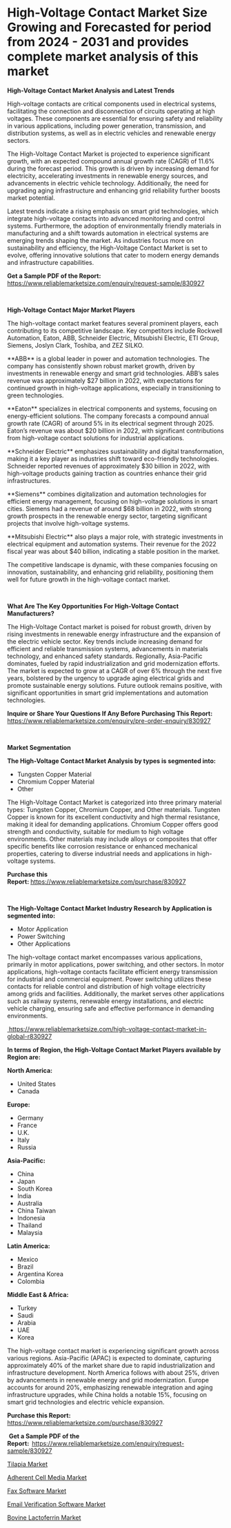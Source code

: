 <p><h1>High-Voltage Contact Market Size Growing and Forecasted for period from 2024 - 2031 and provides complete market analysis of this market</h1></p><p><strong>High-Voltage Contact Market Analysis and Latest Trends</strong></p>
<p><p>High-voltage contacts are critical components used in electrical systems, facilitating the connection and disconnection of circuits operating at high voltages. These components are essential for ensuring safety and reliability in various applications, including power generation, transmission, and distribution systems, as well as in electric vehicles and renewable energy sectors.</p><p>The High-Voltage Contact Market is projected to experience significant growth, with an expected compound annual growth rate (CAGR) of 11.6% during the forecast period. This growth is driven by increasing demand for electricity, accelerating investments in renewable energy sources, and advancements in electric vehicle technology. Additionally, the need for upgrading aging infrastructure and enhancing grid reliability further boosts market potential.</p><p>Latest trends indicate a rising emphasis on smart grid technologies, which integrate high-voltage contacts into advanced monitoring and control systems. Furthermore, the adoption of environmentally friendly materials in manufacturing and a shift towards automation in electrical systems are emerging trends shaping the market. As industries focus more on sustainability and efficiency, the High-Voltage Contact Market is set to evolve, offering innovative solutions that cater to modern energy demands and infrastructure capabilities.</p></p>
<p><strong>Get a Sample PDF of the Report:&nbsp;</strong> <a href="https://www.reliablemarketsize.com/enquiry/request-sample/830927?utm_campaign=1412&utm_medium=2&utm_source=Github&utm_content=ia&utm_term=08102024&utm_id=high-voltage-contact">https://www.reliablemarketsize.com/enquiry/request-sample/830927</a></p>
<p>&nbsp;</p>
<p><strong>High-Voltage Contact Major Market Players</strong></p>
<p><p>The high-voltage contact market features several prominent players, each contributing to its competitive landscape. Key competitors include Rockwell Automation, Eaton, ABB, Schneider Electric, Mitsubishi Electric, ETI Group, Siemens, Joslyn Clark, Toshiba, and ZEZ SILKO. </p><p>**ABB** is a global leader in power and automation technologies. The company has consistently shown robust market growth, driven by investments in renewable energy and smart grid technologies. ABB’s sales revenue was approximately $27 billion in 2022, with expectations for continued growth in high-voltage applications, especially in transitioning to green technologies.</p><p>**Eaton** specializes in electrical components and systems, focusing on energy-efficient solutions. The company forecasts a compound annual growth rate (CAGR) of around 5% in its electrical segment through 2025. Eaton’s revenue was about $20 billion in 2022, with significant contributions from high-voltage contact solutions for industrial applications.</p><p>**Schneider Electric** emphasizes sustainability and digital transformation, making it a key player as industries shift toward eco-friendly technologies. Schneider reported revenues of approximately $30 billion in 2022, with high-voltage products gaining traction as countries enhance their grid infrastructures.</p><p>**Siemens** combines digitalization and automation technologies for efficient energy management, focusing on high-voltage solutions in smart cities. Siemens had a revenue of around $68 billion in 2022, with strong growth prospects in the renewable energy sector, targeting significant projects that involve high-voltage systems.</p><p>**Mitsubishi Electric** also plays a major role, with strategic investments in electrical equipment and automation systems. Their revenue for the 2022 fiscal year was about $40 billion, indicating a stable position in the market.</p><p>The competitive landscape is dynamic, with these companies focusing on innovation, sustainability, and enhancing grid reliability, positioning them well for future growth in the high-voltage contact market.</p></p>
<p>&nbsp;</p>
<p><strong>What Are The Key Opportunities For High-Voltage Contact Manufacturers?</strong></p>
<p><p>The High-Voltage Contact market is poised for robust growth, driven by rising investments in renewable energy infrastructure and the expansion of the electric vehicle sector. Key trends include increasing demand for efficient and reliable transmission systems, advancements in materials technology, and enhanced safety standards. Regionally, Asia-Pacific dominates, fueled by rapid industrialization and grid modernization efforts. The market is expected to grow at a CAGR of over 6% through the next five years, bolstered by the urgency to upgrade aging electrical grids and promote sustainable energy solutions. Future outlook remains positive, with significant opportunities in smart grid implementations and automation technologies.</p></p>
<p><strong>Inquire or Share Your Questions If Any Before Purchasing This Report:</strong> <a href="https://www.reliablemarketsize.com/enquiry/pre-order-enquiry/830927?utm_campaign=1412&utm_medium=2&utm_source=Github&utm_content=ia&utm_term=08102024&utm_id=high-voltage-contact">https://www.reliablemarketsize.com/enquiry/pre-order-enquiry/830927</a></p>
<p>&nbsp;</p>
<p><strong>Market Segmentation</strong></p>
<p><strong>The High-Voltage Contact Market Analysis by types is segmented into:</strong></p>
<p><ul><li>Tungsten Copper Material</li><li>Chromium Copper Material</li><li>Other</li></ul></p>
<p><p>The High-Voltage Contact Market is categorized into three primary material types: Tungsten Copper, Chromium Copper, and Other materials. Tungsten Copper is known for its excellent conductivity and high thermal resistance, making it ideal for demanding applications. Chromium Copper offers good strength and conductivity, suitable for medium to high voltage environments. Other materials may include alloys or composites that offer specific benefits like corrosion resistance or enhanced mechanical properties, catering to diverse industrial needs and applications in high-voltage systems.</p></p>
<p><strong>Purchase this Report:&nbsp;</strong><a href="https://www.reliablemarketsize.com/purchase/830927?utm_campaign=1412&utm_medium=2&utm_source=Github&utm_content=ia&utm_term=08102024&utm_id=high-voltage-contact">https://www.reliablemarketsize.com/purchase/830927</a></p>
<p>&nbsp;</p>
<p><strong>The High-Voltage Contact Market Industry Research by Application is segmented into:</strong></p>
<p><ul><li>Motor Application</li><li>Power Switching</li><li>Other Applications</li></ul></p>
<p><p>The high-voltage contact market encompasses various applications, primarily in motor applications, power switching, and other sectors. In motor applications, high-voltage contacts facilitate efficient energy transmission for industrial and commercial equipment. Power switching utilizes these contacts for reliable control and distribution of high voltage electricity among grids and facilities. Additionally, the market serves other applications such as railway systems, renewable energy installations, and electric vehicle charging, ensuring safe and effective performance in demanding environments.</p></p>
<p><a href="https://www.reliablemarketsize.com/high-voltage-contact-market-in-global-r830927?utm_campaign=1412&utm_medium=2&utm_source=Github&utm_content=ia&utm_term=08102024&utm_id=high-voltage-contact">&nbsp;https://www.reliablemarketsize.com/high-voltage-contact-market-in-global-r830927</a></p>
<p><strong>In terms of Region, the High-Voltage Contact Market Players available by Region are:</strong></p>
<p>
    <p> <strong> North America: </strong>
        <ul>
            <li>United States</li>
            <li>Canada</li>
        </ul>
        </p> 
    <p> <strong> Europe: </strong>
        <ul>
            <li>Germany</li>
            <li>France</li>
            <li>U.K.</li>
            <li>Italy</li>
            <li>Russia</li>
        </ul>
        </p> 
    <p> <strong> Asia-Pacific: </strong>
        <ul>
            <li>China</li>
            <li>Japan</li>
            <li>South Korea</li>
            <li>India</li>
            <li>Australia</li>
            <li>China Taiwan</li>
            <li>Indonesia</li>
            <li>Thailand</li>
            <li>Malaysia</li>
        </ul>
        </p> 
    <p> <strong> Latin America: </strong>
        <ul>
            <li>Mexico</li>
            <li>Brazil</li>
            <li>Argentina Korea</li>
            <li>Colombia</li>
        </ul>
        </p> 
    <p> <strong> Middle East & Africa: </strong>
        <ul>
            <li>Turkey</li>
            <li>Saudi</li>
            <li>Arabia</li>
            <li>UAE</li>
            <li>Korea</li>
        </ul>
    </p>
    </p>
<p><p>The high-voltage contact market is experiencing significant growth across various regions. Asia-Pacific (APAC) is expected to dominate, capturing approximately 40% of the market share due to rapid industrialization and infrastructure development. North America follows with about 25%, driven by advancements in renewable energy and grid modernization. Europe accounts for around 20%, emphasizing renewable integration and aging infrastructure upgrades, while China holds a notable 15%, focusing on smart grid technologies and electric vehicle expansion.</p></p>
<p><strong>Purchase this Report: </strong><a href="https://www.reliablemarketsize.com/purchase/830927?utm_campaign=1412&utm_medium=2&utm_source=Github&utm_content=ia&utm_term=08102024&utm_id=high-voltage-contact">https://www.reliablemarketsize.com/purchase/830927</a></p>
<p>&nbsp;<strong>Get a Sample PDF of the Report:&nbsp;&nbsp;</strong><a href="https://www.reliablemarketsize.com/enquiry/request-sample/830927?utm_campaign=1412&utm_medium=2&utm_source=Github&utm_content=ia&utm_term=08102024&utm_id=high-voltage-contact">https://www.reliablemarketsize.com/enquiry/request-sample/830927</a></p>
<p><strong></strong></p>
<p><p><a href="https://issuu.com/reportprime-2/docs/tilapia-market-size-2030.pptx_c1fe179badbd0c?utm_campaign=1412&utm_medium=2&utm_source=Github&utm_content=ia&utm_term=08102024&utm_id=high-voltage-contact">Tilapia Market</a></p><p><a href="https://github.com/ChiragRp1/Market-Research-Report-List-6/blob/main/adherent-cell-media-market.md?utm_campaign=1412&utm_medium=2&utm_source=Github&utm_content=ia&utm_term=08102024&utm_id=high-voltage-contact">Adherent Cell Media Market</a></p><p><a href="https://www.linkedin.com/pulse/fax-software-market-share-analysis-growth-trends-forecasts-83vse?utm_campaign=1412&utm_medium=2&utm_source=Github&utm_content=ia&utm_term=08102024&utm_id=high-voltage-contact">Fax Software Market</a></p><p><a href="https://www.linkedin.com/pulse/email-verification-software-market-global-insights-regional-fhxpe?utm_campaign=1412&utm_medium=2&utm_source=Github&utm_content=ia&utm_term=08102024&utm_id=high-voltage-contact">Email Verification Software Market</a></p><p><a href="https://issuu.com/reportprime-2/docs/bovine-lactoferrin-market-size-2030_5cf415b43cfca2?utm_campaign=1412&utm_medium=2&utm_source=Github&utm_content=ia&utm_term=08102024&utm_id=high-voltage-contact">Bovine Lactoferrin Market</a></p></p>